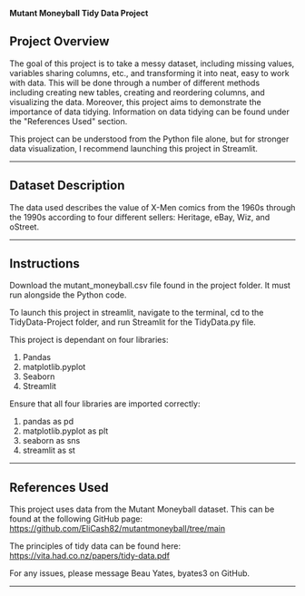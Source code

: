 **Mutant Moneyball Tidy Data Project**

**Project Overview**
---
The goal of this project is to take a messy dataset, including missing values, variables sharing columns, etc., and transforming it into neat, easy to work with data. This will be done through a number of different methods including creating new tables, creating and reordering columns, and visualizing the data. Moreover, this project aims to demonstrate the importance of data tidying. Information on data tidying can be found under the "References Used" section. 

This project can be understood from the Python file alone, but for stronger data visualization, I recommend launching this project in Streamlit. 

-------------------------------------------------------------------------

**Dataset Description**
---
The data used describes the value of X-Men comics from the 1960s through the 1990s according to four different sellers: Heritage, eBay, Wiz, and oStreet. 

-------------------------------------------------------------------------

**Instructions**
---
Download the mutant_moneyball.csv file found in the project folder. It must run alongside the Python code. 

To launch this project in streamlit, navigate to the terminal, cd to the TidyData-Project folder, and run Streamlit for the TidyData.py file. 

This project is dependant on four libraries:
1. Pandas
2. matplotlib.pyplot
3. Seaborn
4. Streamlit

Ensure that all four libraries are imported correctly:
1. pandas as pd
2. matplotlib.pyplot as plt
3. seaborn as sns
4. streamlit as st

-------------------------------------------------------------------------

**References Used**
---
This project uses data from the Mutant Moneyball dataset. This can be found at the following GitHub page: https://github.com/EliCash82/mutantmoneyball/tree/main

The principles of tidy data can be found here: https://vita.had.co.nz/papers/tidy-data.pdf

For any issues, please message Beau Yates, byates3 on GitHub.

-------------------------------------------------------------------------